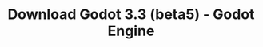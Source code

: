 ---
# Generated by /tools/generators/src/download_archive_generator !!! do not edit by hand !!!
title: 'Download Godot 3.3 (beta5) - Godot Engine'
type: 'download/archive'
name: '3.3'
flavor: 'beta5'
release_date: '2021-01-07T03:00:00-00:00'
release_notes: 'article/dev-snapshot-godot-3-2-4-beta-5/'
primaryPlatforms:
  - 'android.apk'
  - 'macos.universal'
  - 'windows.64'
  - 'linux_server.headless.64'
  - 'web'
  - 'templates'
links:
  android.apk:
    name: 'android.apk'
    title: 'Android'
    caption: 'Universal APK (ARM64 + ARMv7 + x86_64 + x86)'
    tags:
      - 'APK download'
      - 'ARM64/v7'
      - 'x86 (64 & 32 bit)'
    hosts:
      github_builds:
        regular: 'https://github.com/godotengine/godot-builds/releases/download/3.3-beta5/Godot_v3.3-beta5_android_editor.apk'
        mono: '#'
      github:
        regular: 'https://github.com/godotengine/godot/releases/download/3.3-beta5/Godot_v3.3-beta5_android_editor.apk'
        mono: '#'
  macos.universal:
    name: 'macos.universal'
    title: 'macOS'
    caption: 'Universal (x86_64 + Apple Silicon)'
    tags:
      - 'Intel/Apple Silicon'
      - '64 bit'
    hosts:
      github_builds:
        regular: 'https://github.com/godotengine/godot-builds/releases/download/3.3-beta5/Godot_v3.3-beta5_osx.universal.zip'
        mono: 'https://github.com/godotengine/godot-builds/releases/download/3.3-beta5/Godot_v3.3-beta5_mono_osx.universal.zip'
      github:
        regular: 'https://github.com/godotengine/godot/releases/download/3.3-beta5/Godot_v3.3-beta5_osx.universal.zip'
        mono: 'https://github.com/godotengine/godot/releases/download/3.3-beta5/Godot_v3.3-beta5_mono_osx.universal.zip'
  windows.64:
    name: 'windows.64'
    title: 'Windows'
    caption: 'Standard (x86_64)'
    tags:
      - '64 bit'
    hosts:
      github_builds:
        regular: 'https://github.com/godotengine/godot-builds/releases/download/3.3-beta5/Godot_v3.3-beta5_win64.exe.zip'
        mono: 'https://github.com/godotengine/godot-builds/releases/download/3.3-beta5/Godot_v3.3-beta5_mono_win64.zip'
      github:
        regular: 'https://github.com/godotengine/godot/releases/download/3.3-beta5/Godot_v3.3-beta5_win64.exe.zip'
        mono: 'https://github.com/godotengine/godot/releases/download/3.3-beta5/Godot_v3.3-beta5_mono_win64.zip'
  linux_server.headless.64:
    name: 'linux_server.headless.64'
    title: 'Linux Server'
    caption: 'Headless (x86_64)'
    tags:
      - '64 bit'
      - 'Headless'
    hosts:
      github_builds:
        regular: 'https://github.com/godotengine/godot-builds/releases/download/3.3-beta5/Godot_v3.3-beta5_linux_headless.64.zip'
        mono: 'https://github.com/godotengine/godot-builds/releases/download/3.3-beta5/Godot_v3.3-beta5_mono_linux_headless_64.zip'
      github:
        regular: 'https://github.com/godotengine/godot/releases/download/3.3-beta5/Godot_v3.3-beta5_linux_headless.64.zip'
        mono: 'https://github.com/godotengine/godot/releases/download/3.3-beta5/Godot_v3.3-beta5_mono_linux_headless_64.zip'
  web:
    name: 'web'
    title: 'Web editor'
    caption: ''
    tags:
      - 'Self-hosted'
      - 'Cross-platform'
    hosts:
      github_builds:
        regular: 'https://github.com/godotengine/godot-builds/releases/download/3.3-beta5/Godot_v3.3-beta5_web_editor.zip'
        mono: '#'
      github:
        regular: 'https://github.com/godotengine/godot/releases/download/3.3-beta5/Godot_v3.3-beta5_web_editor.zip'
        mono: '#'
  linux.64:
    name: 'linux.64'
    title: 'Linux'
    caption: 'Standard (x86_64)'
    tags:
      - '64 bit'
    hosts:
      github_builds:
        regular: 'https://github.com/godotengine/godot-builds/releases/download/3.3-beta5/Godot_v3.3-beta5_x11.64.zip'
        mono: 'https://github.com/godotengine/godot-builds/releases/download/3.3-beta5/Godot_v3.3-beta5_mono_x11_64.zip'
      github:
        regular: 'https://github.com/godotengine/godot/releases/download/3.3-beta5/Godot_v3.3-beta5_x11.64.zip'
        mono: 'https://github.com/godotengine/godot/releases/download/3.3-beta5/Godot_v3.3-beta5_mono_x11_64.zip'
  linux.32:
    name: 'linux.32'
    title: 'Linux'
    caption: 'Standard (x86)'
    tags:
      - '32 bit'
    hosts:
      github_builds:
        regular: 'https://github.com/godotengine/godot-builds/releases/download/3.3-beta5/Godot_v3.3-beta5_x11.32.zip'
        mono: 'https://github.com/godotengine/godot-builds/releases/download/3.3-beta5/Godot_v3.3-beta5_mono_x11_32.zip'
      github:
        regular: 'https://github.com/godotengine/godot/releases/download/3.3-beta5/Godot_v3.3-beta5_x11.32.zip'
        mono: 'https://github.com/godotengine/godot/releases/download/3.3-beta5/Godot_v3.3-beta5_mono_x11_32.zip'
  windows.32:
    name: 'windows.32'
    title: 'Windows'
    caption: 'Standard (x86)'
    tags:
      - '32 bit'
    hosts:
      github_builds:
        regular: 'https://github.com/godotengine/godot-builds/releases/download/3.3-beta5/Godot_v3.3-beta5_win32.exe.zip'
        mono: 'https://github.com/godotengine/godot-builds/releases/download/3.3-beta5/Godot_v3.3-beta5_mono_win32.zip'
      github:
        regular: 'https://github.com/godotengine/godot/releases/download/3.3-beta5/Godot_v3.3-beta5_win32.exe.zip'
        mono: 'https://github.com/godotengine/godot/releases/download/3.3-beta5/Godot_v3.3-beta5_mono_win32.zip'
  linux_server.64:
    name: 'linux_server.64'
    title: 'Linux Server'
    caption: 'Standard (x86_64)'
    tags:
      - '64 bit'
    hosts:
      github_builds:
        regular: 'https://github.com/godotengine/godot-builds/releases/download/3.3-beta5/Godot_v3.3-beta5_linux_server.64.zip'
        mono: 'https://github.com/godotengine/godot-builds/releases/download/3.3-beta5/Godot_v3.3-beta5_mono_linux_server_64.zip'
      github:
        regular: 'https://github.com/godotengine/godot/releases/download/3.3-beta5/Godot_v3.3-beta5_linux_server.64.zip'
        mono: 'https://github.com/godotengine/godot/releases/download/3.3-beta5/Godot_v3.3-beta5_mono_linux_server_64.zip'
  aar_library:
    name: 'aar_library'
    title: 'AAR library'
    caption: ''
    tags:
      - 'Android plugins'
      - 'Java'
      - 'Kotlin'
    hosts:
      github_builds:
        regular: 'https://github.com/godotengine/godot-builds/releases/download/3.3-beta5/godot-lib.3.3.beta5.release.aar'
        mono: 'https://github.com/godotengine/godot-builds/releases/download/3.3-beta5/godot-lib.3.3.beta5.mono.release.aar'
      github:
        regular: 'https://github.com/godotengine/godot/releases/download/3.3-beta5/godot-lib.3.3.beta5.release.aar'
        mono: 'https://github.com/godotengine/godot/releases/download/3.3-beta5/godot-lib.3.3.beta5.mono.release.aar'
  templates:
    name: 'templates'
    title: 'Export templates'
    caption: ''
    tags:
      - 'Used to export your games to all supported platforms'
    hosts:
      github_builds:
        regular: 'https://github.com/godotengine/godot-builds/releases/download/3.3-beta5/Godot_v3.3-beta5_export_templates.tpz'
        mono: 'https://github.com/godotengine/godot-builds/releases/download/3.3-beta5/Godot_v3.3-beta5_mono_export_templates.tpz'
      github:
        regular: 'https://github.com/godotengine/godot/releases/download/3.3-beta5/Godot_v3.3-beta5_export_templates.tpz'
        mono: 'https://github.com/godotengine/godot/releases/download/3.3-beta5/Godot_v3.3-beta5_mono_export_templates.tpz'
---